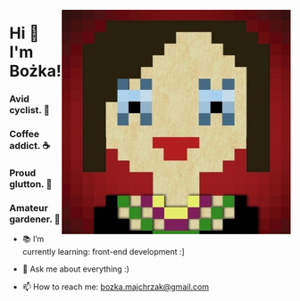 
<p align="center">
<img src="https://github.com/zewazla/zewazla/blob/main/avatar_me.jpg" width="410" alt="iComics on an iPhone XS Max" align="right" />
</p>

# Hi 👋 I'm Bożka!

### Avid cyclist. :bicyclist:
### Coffee addict. :coffee:
### Proud glutton. :sandwich:
### Amateur gardener. :seedling:

- :books: I’m currently learning: front-end development :]

- 💬 Ask me about everything :)
- 📫 How to reach me: bozka.majchrzak@gmail.com




